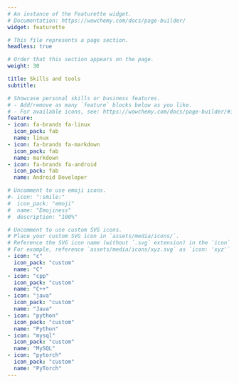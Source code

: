 ```yaml
---
# An instance of the Featurette widget.
# Documentation: https://wowchemy.com/docs/page-builder/
widget: featurette

# This file represents a page section.
headless: true

# Order that this section appears on the page.
weight: 30

title: Skills and tools
subtitle:

# Showcase personal skills or business features.
# - Add/remove as many `feature` blocks below as you like.
# - For available icons, see: https://wowchemy.com/docs/page-builder/#icons
feature:
- icon: fa-brands fa-linux
  icon_pack: fab
  name: linux
- icon: fa-brands fa-markdown
  icon_pack: fab
  name: markdown
- icon: fa-brands fa-android
  icon_pack: fab
  name: Android Developer

# Uncomment to use emoji icons.
#- icon: ":smile:"
#  icon_pack: "emoji"
#  name: "Emojiness"
#  description: "100%"  

# Uncomment to use custom SVG icons.
# Place your custom SVG icon in `assets/media/icons/`.
# Reference the SVG icon name (without `.svg` extension) in the `icon` field.
# For example, reference `assets/media/icons/xyz.svg` as `icon: 'xyz'`
- icon: "c"
  icon_pack: "custom"
  name: "C"
- icon: "cpp"
  icon_pack: "custom"
  name: "C++"
- icon: "java"
  icon_pack: "custom"
  name: "Java"
- icon: "python"
  icon_pack: "custom"
  name: "Python"
- icon: "mysql"
  icon_pack: "custom"
  name: "MySQL"
- icon: "pytorch"
  icon_pack: "custom"
  name: "PyTorch"
---
```


